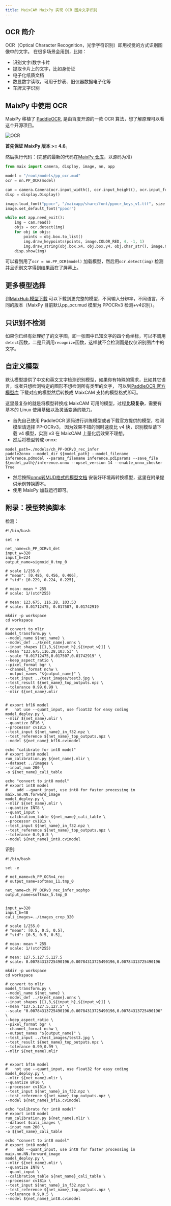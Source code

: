 ```yaml
---
title: MaixCAM MaixPy 实现 OCR 图片文字识别
---
```


## OCR 简介

OCR（Optical Character Recognition，光学字符识别）即用视觉的方式识别图像中的文字。
在很多场景会用到，比如：
* 识别文字/数字卡片
* 提取卡片上的文字，比如身份证
* 电子化纸质文档
* 数显数字读取，可用于抄表、旧仪器数据电子化等
* 车牌文字识别

## MaixPy 中使用 OCR

MaixPy 移植了 [PaddleOCR](https://github.com/PaddlePaddle/PaddleOCR), 是由百度开源的一款 OCR 算法，想了解原理可以看这个开源项目。

![OCR](../../assets/ocr.jpg)

**首先保证 MaixPy 版本 >= 4.6**。

然后执行代码：(完整的最新的代码在[MaixPy 仓库](https://github.com/sipeed/MaixPy/blob/main/examples/vision/ai_vision/nn_pp_ocr.py)，以源码为准)
```python
from maix import camera, display, image, nn, app

model = "/root/models/pp_ocr.mud"
ocr = nn.PP_OCR(model)

cam = camera.Camera(ocr.input_width(), ocr.input_height(), ocr.input_format())
disp = display.Display()

image.load_font("ppocr", "/maixapp/share/font/ppocr_keys_v1.ttf", size = 20)
image.set_default_font("ppocr")

while not app.need_exit():
    img = cam.read()
    objs = ocr.detect(img)
    for obj in objs:
        points = obj.box.to_list()
        img.draw_keypoints(points, image.COLOR_RED, 4, -1, 1)
        img.draw_string(obj.box.x4, obj.box.y4, obj.char_str(), image.COLOR_RED)
    disp.show(img)

```

可以看到用了`ocr = nn.PP_OCR(model)` 加载模型，然后用`ocr.detect(img)` 检测并且识别文字得到结果画在了屏幕上。

## 更多模型选择

到[MaixHub 模型下载](https://maixhub.com/model/zoo/449) 可以下载到更完整的模型，不同输入分辨率，不同语言，不同的版本（MaixPy 目前默认pp_ocr.mud 模型为 PPOCRv3 检测+v4识别）。


## 只识别不检测

如果你已经有处理好了的文字图，即一张图中已知文字的四个角坐标，可以不调用`detect`函数，二是只调用`recognize`函数，这样就不会检测而是仅仅识别图片中的文字。


## 自定义模型

默认模型提供了中文和英文文字检测识别模型，如果你有特殊的需求，比如其它语言，或者只想检测特定的图形不想检测所有类型的文字，
可以到[PaddleOCR 官方模型库](https://paddlepaddle.github.io/PaddleOCR/ppocr/model_list.html) 下载对应的模型然后转换成 MaixCAM 支持的模型格式即可。



这里最复杂的就是将模型转换成 MaixCAM 可用的模型，过程**比较复杂**，需要有基本的 Linux 使用基础以及灵活变通的能力。

* 首先自己使用 PaddleOCR 源码进行训练模型或者下载官方提供的模型，检测模型请选择 PP-OCRv3， 因为效果不错的同时速度比 v4 快，识别模型请下载 v4 模型，实测 v3 在 MaixCAM 上量化后效果不理想。
* 然后将模型转成 onnx:
```shell
model_path=./models/ch_PP-OCRv3_rec_infer
paddle2onnx --model_dir ${model_path} --model_filename inference.pdmodel --params_filename inference.pdiparams --save_file ${model_path}/inference.onnx --opset_version 14 --enable_onnx_checker True
```
* 然后按照[onnx转MUD格式的模型文档](../ai_model_converter/maixcam.md) 安装好环境再转换模型，这里在附录提供示例转换脚本。
* 使用 MaixPy 加载运行即可。


## 附录：模型转换脚本


检测：
```shell
#!/bin/bash

set -e

net_name=ch_PP_OCRv3_det
input_w=320
input_h=224
output_name=sigmoid_0.tmp_0

# scale 1/255.0
# "mean": [0.485, 0.456, 0.406],
# "std": [0.229, 0.224, 0.225],

# mean: mean * 255
# scale: 1/(std*255)

# mean: 123.675, 116.28, 103.53
# scale: 0.01712475, 0.017507, 0.01742919

mkdir -p workspace
cd workspace

# convert to mlir
model_transform.py \
--model_name ${net_name} \
--model_def ../${net_name}.onnx \
--input_shapes [[1,3,${input_h},${input_w}]] \
--mean "123.675,116.28,103.53" \
--scale "0.01712475,0.017507,0.01742919" \
--keep_aspect_ratio \
--pixel_format bgr \
--channel_format nchw \
--output_names "${output_name}" \
--test_input ../test_images/test3.jpg \
--test_result ${net_name}_top_outputs.npz \
--tolerance 0.99,0.99 \
--mlir ${net_name}.mlir


# export bf16 model
#   not use --quant_input, use float32 for easy coding
model_deploy.py \
--mlir ${net_name}.mlir \
--quantize BF16 \
--processor cv181x \
--test_input ${net_name}_in_f32.npz \
--test_reference ${net_name}_top_outputs.npz \
--model ${net_name}_bf16.cvimodel

echo "calibrate for int8 model"
# export int8 model
run_calibration.py ${net_name}.mlir \
--dataset ../images \
--input_num 200 \
-o ${net_name}_cali_table

echo "convert to int8 model"
# export int8 model
#    add --quant_input, use int8 for faster processing in maix.nn.NN.forward_image
model_deploy.py \
--mlir ${net_name}.mlir \
--quantize INT8 \
--quant_input \
--calibration_table ${net_name}_cali_table \
--processor cv181x \
--test_input ${net_name}_in_f32.npz \
--test_reference ${net_name}_top_outputs.npz \
--tolerance 0.9,0.5 \
--model ${net_name}_int8.cvimodel

```
识别:
```shell
#!/bin/bash

set -e

# net_name=ch_PP_OCRv4_rec
# output_name=softmax_11.tmp_0

net_name=ch_PP_OCRv3_rec_infer_sophgo
output_name=softmax_5.tmp_0


input_w=320
input_h=48
cali_images=../images_crop_320

# scale 1/255.0
# "mean": [0.5, 0.5, 0.5],
# "std": [0.5, 0.5, 0.5],

# mean: mean * 255
# scale: 1/(std*255)

# mean: 127.5,127.5,127.5
# scale: 0.00784313725490196,0.00784313725490196,0.00784313725490196

mkdir -p workspace
cd workspace

# convert to mlir
model_transform.py \
--model_name ${net_name} \
--model_def ../${net_name}.onnx \
--input_shapes [[1,3,${input_h},${input_w}]] \
--mean "127.5,127.5,127.5" \
--scale "0.00784313725490196,0.00784313725490196,0.00784313725490196" \
--keep_aspect_ratio \
--pixel_format bgr \
--channel_format nchw \
--output_names "${output_name}" \
--test_input ../test_images/test3.jpg \
--test_result ${net_name}_top_outputs.npz \
--tolerance 0.99,0.99 \
--mlir ${net_name}.mlir


# export bf16 model
#   not use --quant_input, use float32 for easy coding
model_deploy.py \
--mlir ${net_name}.mlir \
--quantize BF16 \
--processor cv181x \
--test_input ${net_name}_in_f32.npz \
--test_reference ${net_name}_top_outputs.npz \
--model ${net_name}_bf16.cvimodel

echo "calibrate for int8 model"
# export int8 model
run_calibration.py ${net_name}.mlir \
--dataset $cali_images \
--input_num 200 \
-o ${net_name}_cali_table

echo "convert to int8 model"
# export int8 model
#    add --quant_input, use int8 for faster processing in maix.nn.NN.forward_image
model_deploy.py \
--mlir ${net_name}.mlir \
--quantize INT8 \
--quant_input \
--calibration_table ${net_name}_cali_table \
--processor cv181x \
--test_input ${net_name}_in_f32.npz \
--test_reference ${net_name}_top_outputs.npz \
--tolerance 0.9,0.5 \
--model ${net_name}_int8.cvimodel

```











